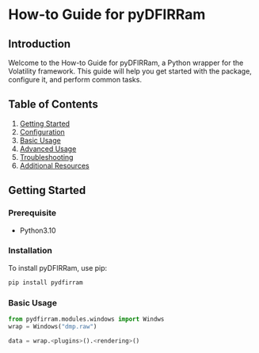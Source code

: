 # How-to Guide for pyDFIRRam

## Introduction

Welcome to the How-to Guide for pyDFIRRam, a Python wrapper for the Volatility framework. This guide will help you get started with the package, configure it, and perform common tasks.

## Table of Contents

1. [Getting Started](#getting-started)
2. [Configuration](#configuration)
3. [Basic Usage](#basic-usage)
4. [Advanced Usage](#advanced-usage)
5. [Troubleshooting](#troubleshooting)
6. [Additional Resources](#additional-resources)

## Getting Started
### Prerequisite
- Python3.10
### Installation

To install pyDFIRRam, use pip:
```bash
pip install pydfirram
```

### Basic Usage
```python
from pydfirram.modules.windows import Windws
wrap = Windows("dmp.raw")

data = wrap.<plugins>().<rendering>()
```

